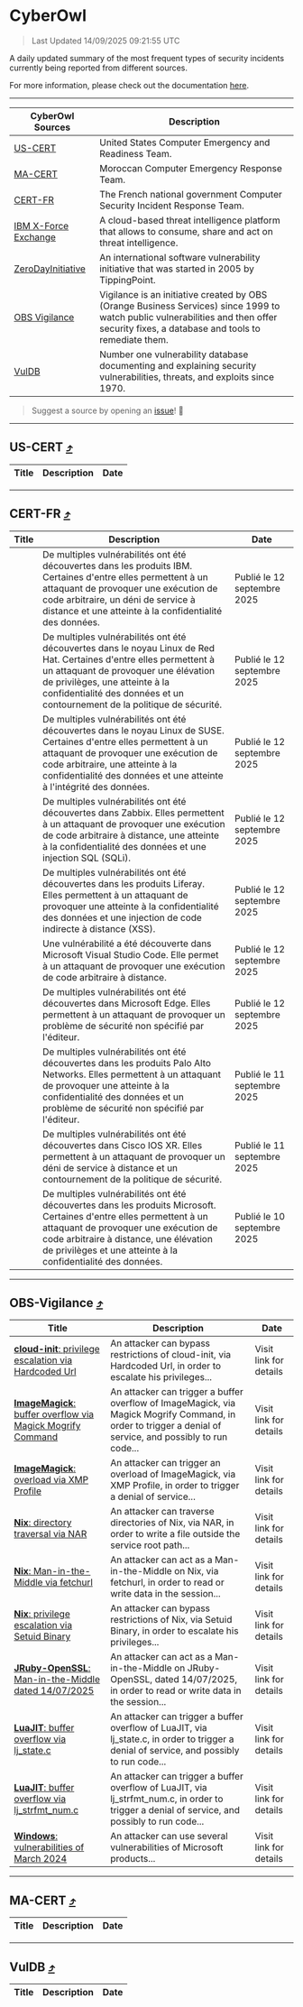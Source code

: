 
 <div id='top'></div>

# CyberOwl

 > Last Updated 14/09/2025 09:21:55 UTC
 
 A daily updated summary of the most frequent types of security incidents currently being reported from different sources.
 
 For more information, please check out the documentation [here](./docs/README.md).
 
 ---
 |CyberOwl Sources|Description|
 |---|---|
 |[US-CERT](#us-cert-arrow_heading_up)|United States Computer Emergency and Readiness Team.|
 |[MA-CERT](#ma-cert-arrow_heading_up)|Moroccan Computer Emergency Response Team.|
 |[CERT-FR](#cert-fr-arrow_heading_up)|The French national government Computer Security Incident Response Team.|
 |[IBM X-Force Exchange](#ibmcloud-arrow_heading_up)|A cloud-based threat intelligence platform that allows to consume, share and act on threat intelligence.|
 |[ZeroDayInitiative](#zerodayinitiative-arrow_heading_up)|An international software vulnerability initiative that was started in 2005 by TippingPoint.|
 |[OBS Vigilance](#obs-vigilance-arrow_heading_up)|Vigilance is an initiative created by OBS (Orange Business Services) since 1999 to watch public vulnerabilities and then offer security fixes, a database and tools to remediate them.|
 |[VulDB](#vuldb-arrow_heading_up)|Number one vulnerability database documenting and explaining security vulnerabilities, threats, and exploits since 1970.|
 
 > Suggest a source by opening an [issue](https://github.com/karimhabush/cyberowl/issues)! :raised_hands:
 ---

## US-CERT [:arrow_heading_up:](#cyberowl)

 |Title|Description|Date|
 |---|---|---|
 
 ---

## CERT-FR [:arrow_heading_up:](#cyberowl)

 |Title|Description|Date|
 |---|---|---|
 |[](https://www.cert.ssi.gouv.fr/avis/CERTFR-2025-AVI-0789/)|De multiples vulnérabilités ont été découvertes dans les produits IBM. Certaines d'entre elles permettent à un attaquant de provoquer une exécution de code arbitraire, un déni de service à distance et une atteinte à la confidentialité des données.|Publié le 12 septembre 2025|
 |[](https://www.cert.ssi.gouv.fr/avis/CERTFR-2025-AVI-0788/)|De multiples vulnérabilités ont été découvertes dans le noyau Linux de Red Hat. Certaines d'entre elles permettent à un attaquant de provoquer une élévation de privilèges, une atteinte à la confidentialité des données et un contournement de la politique de sécurité.|Publié le 12 septembre 2025|
 |[](https://www.cert.ssi.gouv.fr/avis/CERTFR-2025-AVI-0787/)|De multiples vulnérabilités ont été découvertes dans le noyau Linux de SUSE. Certaines d'entre elles permettent à un attaquant de provoquer une exécution de code arbitraire, une atteinte à la confidentialité des données et une atteinte à l'intégrité des données.|Publié le 12 septembre 2025|
 |[](https://www.cert.ssi.gouv.fr/avis/CERTFR-2025-AVI-0786/)|De multiples vulnérabilités ont été découvertes dans Zabbix. Elles permettent à un attaquant de provoquer une exécution de code arbitraire à distance, une atteinte à la confidentialité des données et une injection SQL (SQLi).|Publié le 12 septembre 2025|
 |[](https://www.cert.ssi.gouv.fr/avis/CERTFR-2025-AVI-0785/)|De multiples vulnérabilités ont été découvertes dans les produits Liferay. Elles permettent à un attaquant de provoquer une atteinte à la confidentialité des données et une injection de code indirecte à distance (XSS).|Publié le 12 septembre 2025|
 |[](https://www.cert.ssi.gouv.fr/avis/CERTFR-2025-AVI-0784/)|Une vulnérabilité a été découverte dans Microsoft Visual Studio Code. Elle permet à un attaquant de provoquer une exécution de code arbitraire à distance.|Publié le 12 septembre 2025|
 |[](https://www.cert.ssi.gouv.fr/avis/CERTFR-2025-AVI-0783/)|De multiples vulnérabilités ont été découvertes dans Microsoft Edge. Elles permettent à un attaquant de provoquer un problème de sécurité non spécifié par l'éditeur.|Publié le 12 septembre 2025|
 |[](https://www.cert.ssi.gouv.fr/avis/CERTFR-2025-AVI-0782/)|De multiples vulnérabilités ont été découvertes dans les produits Palo Alto Networks. Elles permettent à un attaquant de provoquer une atteinte à la confidentialité des données et un problème de sécurité non spécifié par l'éditeur.|Publié le 11 septembre 2025|
 |[](https://www.cert.ssi.gouv.fr/avis/CERTFR-2025-AVI-0781/)|De multiples vulnérabilités ont été découvertes dans Cisco IOS XR. Elles permettent à un attaquant de provoquer un déni de service à distance et un contournement de la politique de sécurité.|Publié le 11 septembre 2025|
 |[](https://www.cert.ssi.gouv.fr/avis/CERTFR-2025-AVI-0780/)|De multiples vulnérabilités ont été découvertes dans les produits Microsoft. Certaines d'entre elles permettent à un attaquant de provoquer une exécution de code arbitraire à distance, une élévation de privilèges et une atteinte à la confidentialité des données.|Publié le 10 septembre 2025|
 
 ---

## OBS-Vigilance [:arrow_heading_up:](#cyberowl)

 |Title|Description|Date|
 |---|---|---|
 |[<a href="https://vigilance.fr/vulnerability/cloud-init-privilege-escalation-via-Hardcoded-Url-47707" class="noirorange"><b>cloud-init</b>: privilege escalation via Hardcoded Url</a>](https://vigilance.fr/vulnerability/cloud-init-privilege-escalation-via-Hardcoded-Url-47707)|An attacker can bypass restrictions of cloud-init, via Hardcoded Url, in order to escalate his privileges...|Visit link for details|
 |[<a href="https://vigilance.fr/vulnerability/ImageMagick-buffer-overflow-via-Magick-Mogrify-Command-47705" class="noirorange"><b>ImageMagick</b>: buffer overflow via Magick Mogrify Command</a>](https://vigilance.fr/vulnerability/ImageMagick-buffer-overflow-via-Magick-Mogrify-Command-47705)|An attacker can trigger a buffer overflow of ImageMagick, via Magick Mogrify Command, in order to trigger a denial of service, and possibly to run code...|Visit link for details|
 |[<a href="https://vigilance.fr/vulnerability/ImageMagick-overload-via-XMP-Profile-47703" class="noirorange"><b>ImageMagick</b>: overload via XMP Profile</a>](https://vigilance.fr/vulnerability/ImageMagick-overload-via-XMP-Profile-47703)|An attacker can trigger an overload of ImageMagick, via XMP Profile, in order to trigger a denial of service...|Visit link for details|
 |[<a href="https://vigilance.fr/vulnerability/Nix-directory-traversal-via-NAR-47702" class="noirorange"><b>Nix</b>: directory traversal via NAR</a>](https://vigilance.fr/vulnerability/Nix-directory-traversal-via-NAR-47702)|An attacker can traverse directories of Nix, via NAR, in order to write a file outside the service root path...|Visit link for details|
 |[<a href="https://vigilance.fr/vulnerability/Nix-Man-in-the-Middle-via-fetchurl-47701" class="noirorange"><b>Nix</b>: Man-in-the-Middle via fetchurl</a>](https://vigilance.fr/vulnerability/Nix-Man-in-the-Middle-via-fetchurl-47701)|An attacker can act as a Man-in-the-Middle on Nix, via fetchurl, in order to read or write data in the session...|Visit link for details|
 |[<a href="https://vigilance.fr/vulnerability/Nix-privilege-escalation-via-Setuid-Binary-47700" class="noirorange"><b>Nix</b>: privilege escalation via Setuid Binary</a>](https://vigilance.fr/vulnerability/Nix-privilege-escalation-via-Setuid-Binary-47700)|An attacker can bypass restrictions of Nix, via Setuid Binary, in order to escalate his privileges...|Visit link for details|
 |[<a href="https://vigilance.fr/vulnerability/JRuby-OpenSSL-Man-in-the-Middle-dated-14-07-2025-47699" class="noirorange"><b>JRuby-OpenSSL</b>: Man-in-the-Middle dated 14/07/2025</a>](https://vigilance.fr/vulnerability/JRuby-OpenSSL-Man-in-the-Middle-dated-14-07-2025-47699)|An attacker can act as a Man-in-the-Middle on JRuby-OpenSSL, dated 14/07/2025, in order to read or write data in the session...|Visit link for details|
 |[<a href="https://vigilance.fr/vulnerability/LuaJIT-buffer-overflow-via-lj-state-c-47698" class="noirorange"><b>LuaJIT</b>: buffer overflow via lj_state.c</a>](https://vigilance.fr/vulnerability/LuaJIT-buffer-overflow-via-lj-state-c-47698)|An attacker can trigger a buffer overflow of LuaJIT, via lj_state.c, in order to trigger a denial of service, and possibly to run code...|Visit link for details|
 |[<a href="https://vigilance.fr/vulnerability/LuaJIT-buffer-overflow-via-lj-strfmt-num-c-47697" class="noirorange"><b>LuaJIT</b>: buffer overflow via lj_strfmt_num.c</a>](https://vigilance.fr/vulnerability/LuaJIT-buffer-overflow-via-lj-strfmt-num-c-47697)|An attacker can trigger a buffer overflow of LuaJIT, via lj_strfmt_num.c, in order to trigger a denial of service, and possibly to run code...|Visit link for details|
 |[<a href="https://vigilance.fr/vulnerability/Windows-vulnerabilities-of-March-2024-43752" class="noirorange"><b>Windows</b>: vulnerabilities of March 2024</a>](https://vigilance.fr/vulnerability/Windows-vulnerabilities-of-March-2024-43752)|An attacker can use several vulnerabilities of Microsoft products...|Visit link for details|
 
 ---

## MA-CERT [:arrow_heading_up:](#cyberowl)

 |Title|Description|Date|
 |---|---|---|
 
 ---

## VulDB [:arrow_heading_up:](#cyberowl)

 |Title|Description|Date|
 |---|---|---|
 